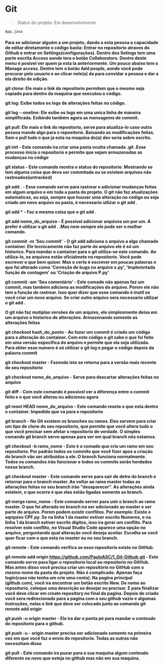 <h1>Git</h1>

> Status do projeto: Em desenvolvimento

```
App.java
```
<h4> 
Para se adicionar alguém a um projeto, dando a esta pessoa a capacidade de editar diretamente o código basta: Entrar no repositorio atraves do Github e entrar en Settings(configurações). Dentro dos Setings tem uma parte escrita Access aonde tera o botão Collaborators. Dentro deste menu é posivel ver quem ja esta la anteriormente. Um pouco abaixo tem o Manage access. Dentro tem o botão Add people, aonde você pode procurar pelo usuario e ao clicar nele(a) da para convidar a pessoa e dar a ela direito de edição.

git clone: Ele mais o link do repositorio permitem que o mesmo seja copiado para dentro da maquina que executou o código.

git log: Exibe todos os logs de alterações feitas no código.

git log --oneline: Ele exibe os logs em uma unica linha de maneira simplificada. Exibindo também agora as mensagems de commit.

git pull: Ele mais o link do repositorio, serve para atualiza-lo caso outra pessoa mande algo para o repositorio. Baixando as modificações feitas. Sem o pull tudo o que ja esta na maquina do(a) dev seria sobre escrito.

git init - Este comando ira criar uma pasta oculta chamada .git .Esse processo inicia o
repositorio e permite que sejam armazenadas as mudanças no código

git status - Este comando mostra o status do repositorio. Mostrando se tem alguma coisa que
deva ser commitada ou se existem arquivos não rastreados(untracked)

git add . - Esse comando serve para rastrear e adicionar mudanças feitas em algum arquivo
e em toda a pasta do projeto.
O git não faz atualizações automaticas, ou seja, sempre que houver uma alteração no codigo
ou seja criado um novo arquivo ou pasta, é necessario utlizar o git add .

git add * - Faz a mesma coisa que o git add .

git add nome_do_arquivo - É possivel adicionar arquivos um por um. A prefer é utilizar 
o git add . .Mas nem sempre ele pode ser o melhor comando.

git commit -m 'Seu commit' - O git add adiciona o arquivo a algo chamado container. Ele
tecnicamente não faz parte do arquivo ele é só um historico. Para mandar o cantainer para
o git utiliza-se este comando. Ao utiliza-lo, os arquivos estão oficialmete no repositorio.
Você pode escrever o que bem quiser. Mas o certo é escrever em poucas palavras o que foi
alterado como 'Correção de bugs no arquivo x.py', 'Implemntada função de contagem' ou
'Criação de arquivo P.py'

git commit -am 'Seu comentário' - Este comado não apenas faz um commit, mas também 
adiciona as modificações do arquivo. Porem ele não tem a função de rastrear. Isso quer
dizer que esse comando é inutil se você criar um novo arquivo. Se criar outro arquivo
sera necessario utilizar o git add .

O git não faz mutiplas versões de um arquivo, ele simplesmente deixa em um arquivo o 
historico de alterações. Armazenando somente as alterações feitas

git checkout hash_do_ponto - Ao fazer um commit é criado um código para a alteração
do container. Com este código o git sabe o que foi feito em uma versão especifica do 
arquivo e permite que ela seja utilizada. Para obter esse numero é só utilizar o git log
e pegar o código depois da palavra commit

git checkout master - Fazendo isto se retorna para a versão mais recente do seu repositorio

git checkout nome_do_arquivo - Serve para descartar alterações feitas no arquivo

git diff - Com este comando é possivel ver a diferença entre o commit feito e o que você
alterou ou adicionou agora

git reset HEAD nome_do_arquivo - Este comando reseta o que esta dentro o container. 
Impedido que va para o repositorio

git branch - No Git existem os branches ou ramos. Eles servem para criar um tipo de clone
do seu repositorio, que permite que você altere tudo o que você precisar sem afetar o
repositorio de verdade. O simples comando git branch serve apenas para ver em qual branch
nós estamos.

git checkout -b ramo_nome - Este é o comado que cria um ramo em seu repositorio. Por 
padrão todos os commits que você fizer apos a criação do branch vão ser atribuidos a ele.
O branch funciona normalmente. Todos os comandos irão funcionar e todos os commits serão
herdados nesse branch.

git checkout master - Este comando serve para sair de detro do branch e retornar para o 
branch master. Ao voltar ao ramo master todas as alterações feitas no seu branch irão
"desaparecer". As alterações ainda existem, o que ocorre é que elas estão ligadas
somente ao branch.

git merge ramo_nome - Este comando server para unir o branch ao ramo master. O que foi 
alterado no branch ira ser adicionado ao master e ser parte do arquivo. Porem podem existir
conflitos. Por exemplo: Existe o aqrquivo CPF.py. Se na linha 1 da master estiver escrito
Numeros, e na linha 1 da branch estiver escrito digitos, isso ira gerar um conflito.
Para resolver este conflito, no Visual Studio Code aparece uma opção no arquivo, 
perguntando qual alteração você deseja aceitar. Escolha se você quer ficar com o que esta
no master ou no seu branch. 

git remote - Este comando verifica se esse repositorio existe no GitHub.

git remote add origin https://github.com/PauloASC/1_Git-Github.git - Este comando serve
para ligar o repositorio local ao repositorio no GitHub. Mas antes disso você precisa 
criar um repositório no GitHub com o mesmo nome da pasta do projeto. Não é  complicado.
Apenas faça login(caso não tenha um crie uma conta). Na pagina principal (github.com),
você ira encontrar um botão escrito New. De nome ao repositorio, coloque uma descrição se
desejar ou precisar. E para finalizar você deve clicar em create repository no final da 
pagina. Depois de criado você sera redirecionado para a pagina com o seu github vazio 
e algumas instruções, nelas o link que deve ser colocado junto ao comando git remote add origin

git push -u origin master - Ele ira dar o ponta pé para mandar o conteudo do repositorio
para o github. 

git push -u - origin master precisa ser adicionado somente na primeira vez em que você
faz o envio do repositorio. Todas as outras não necessitam disso

git pull - Este comando ira puxar para a sua maquina algum conteudo diferente ou novo que
esteja no github mas não em sua maquina.

</h4>
